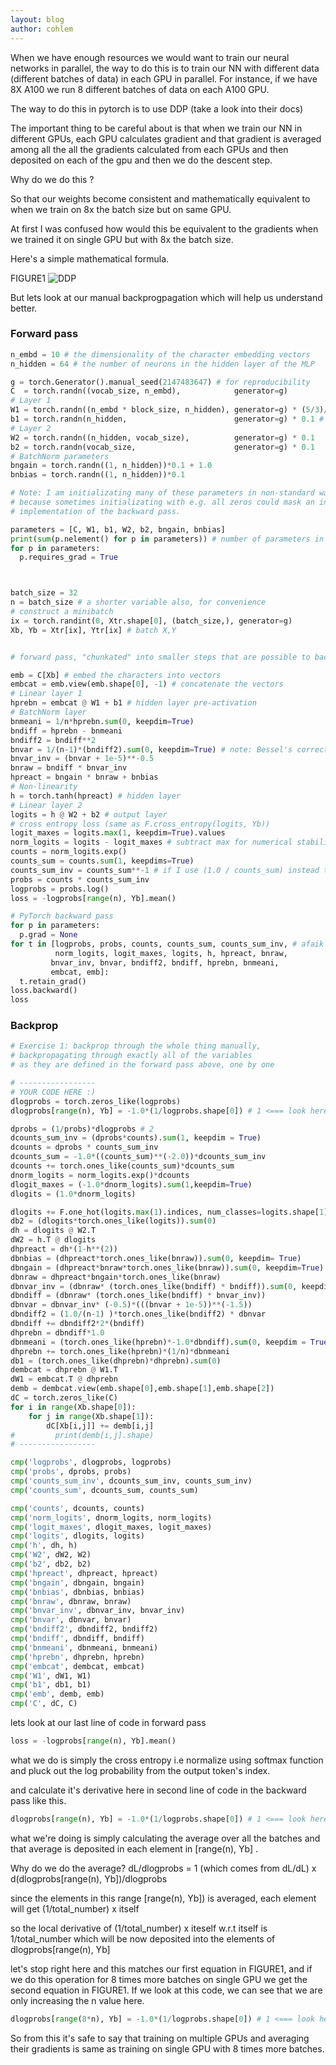 ```yaml
---
layout: blog
author: cohlem
---
```


When we have enough resources we would want to train our neural networks in parallel, the way to do this is to train our NN with different data (different batches of data) in each GPU in parallel. For instance, if we have 8X A100 we run 8 different batches of data on each A100 GPU.

The way to do this in pytorch is to use DDP (take a look into their docs)

The important thing to be careful about is that when we train our NN in different GPUs, each GPU calculates gradient and that gradient is averaged among all the all the gradients calculated from each GPUs and then deposited on each of the gpu and then we do the descent step.

Why do we do this ?

So that our weights become consistent and mathematically equivalent to when we train on 8x the batch size but on same GPU.

At first I was confused how would this be equivalent to the gradients when we trained it on single GPU but with 8x the batch size.

Here's a simple mathematical formula.

FIGURE1
![DDP](sub-notes/DDP/fig1.png)

But lets look at our manual backprogpagation which will help us understand better.

### Forward pass

```python
n_embd = 10 # the dimensionality of the character embedding vectors
n_hidden = 64 # the number of neurons in the hidden layer of the MLP

g = torch.Generator().manual_seed(2147483647) # for reproducibility
C  = torch.randn((vocab_size, n_embd),            generator=g)
# Layer 1
W1 = torch.randn((n_embd * block_size, n_hidden), generator=g) * (5/3)/((n_embd * block_size)**0.5)
b1 = torch.randn(n_hidden,                        generator=g) * 0.1 # using b1 just for fun, it's useless because of BN
# Layer 2
W2 = torch.randn((n_hidden, vocab_size),          generator=g) * 0.1
b2 = torch.randn(vocab_size,                      generator=g) * 0.1
# BatchNorm parameters
bngain = torch.randn((1, n_hidden))*0.1 + 1.0
bnbias = torch.randn((1, n_hidden))*0.1

# Note: I am initializating many of these parameters in non-standard ways
# because sometimes initializating with e.g. all zeros could mask an incorrect
# implementation of the backward pass.

parameters = [C, W1, b1, W2, b2, bngain, bnbias]
print(sum(p.nelement() for p in parameters)) # number of parameters in total
for p in parameters:
  p.requires_grad = True



batch_size = 32
n = batch_size # a shorter variable also, for convenience
# construct a minibatch
ix = torch.randint(0, Xtr.shape[0], (batch_size,), generator=g)
Xb, Yb = Xtr[ix], Ytr[ix] # batch X,Y


# forward pass, "chunkated" into smaller steps that are possible to backward one at a time

emb = C[Xb] # embed the characters into vectors
embcat = emb.view(emb.shape[0], -1) # concatenate the vectors
# Linear layer 1
hprebn = embcat @ W1 + b1 # hidden layer pre-activation
# BatchNorm layer
bnmeani = 1/n*hprebn.sum(0, keepdim=True)
bndiff = hprebn - bnmeani
bndiff2 = bndiff**2
bnvar = 1/(n-1)*(bndiff2).sum(0, keepdim=True) # note: Bessel's correction (dividing by n-1, not n)
bnvar_inv = (bnvar + 1e-5)**-0.5
bnraw = bndiff * bnvar_inv
hpreact = bngain * bnraw + bnbias
# Non-linearity
h = torch.tanh(hpreact) # hidden layer
# Linear layer 2
logits = h @ W2 + b2 # output layer
# cross entropy loss (same as F.cross_entropy(logits, Yb))
logit_maxes = logits.max(1, keepdim=True).values
norm_logits = logits - logit_maxes # subtract max for numerical stability
counts = norm_logits.exp()
counts_sum = counts.sum(1, keepdims=True)
counts_sum_inv = counts_sum**-1 # if I use (1.0 / counts_sum) instead then I can't get backprop to be bit exact...
probs = counts * counts_sum_inv
logprobs = probs.log()
loss = -logprobs[range(n), Yb].mean()

# PyTorch backward pass
for p in parameters:
  p.grad = None
for t in [logprobs, probs, counts, counts_sum, counts_sum_inv, # afaik there is no cleaner way
          norm_logits, logit_maxes, logits, h, hpreact, bnraw,
         bnvar_inv, bnvar, bndiff2, bndiff, hprebn, bnmeani,
         embcat, emb]:
  t.retain_grad()
loss.backward()
loss
```

### Backprop

```python
# Exercise 1: backprop through the whole thing manually,
# backpropagating through exactly all of the variables
# as they are defined in the forward pass above, one by one

# -----------------
# YOUR CODE HERE :)
dlogprobs = torch.zeros_like(logprobs)
dlogprobs[range(n), Yb] = -1.0*(1/logprobs.shape[0]) # 1 <=== look here

dprobs = (1/probs)*dlogprobs # 2
dcounts_sum_inv = (dprobs*counts).sum(1, keepdim = True)
dcounts = dprobs * counts_sum_inv
dcounts_sum = -1.0*((counts_sum)**(-2.0))*dcounts_sum_inv
dcounts += torch.ones_like(counts_sum)*dcounts_sum
dnorm_logits = norm_logits.exp()*dcounts
dlogit_maxes = (-1.0*dnorm_logits).sum(1,keepdim=True)
dlogits = (1.0*dnorm_logits)

dlogits += F.one_hot(logits.max(1).indices, num_classes=logits.shape[1])*dlogit_maxes
db2 = (dlogits*torch.ones_like(logits)).sum(0)
dh = dlogits @ W2.T
dW2 = h.T @ dlogits
dhpreact = dh*(1-h**(2))
dbnbias = (dhpreact*torch.ones_like(bnraw)).sum(0, keepdim= True)
dbngain = (dhpreact*bnraw*torch.ones_like(bnraw)).sum(0, keepdim=True)
dbnraw = dhpreact*bngain*torch.ones_like(bnraw)
dbnvar_inv = (dbnraw* (torch.ones_like(bndiff) * bndiff)).sum(0, keepdim=True)
dbndiff = (dbnraw* (torch.ones_like(bndiff) * bnvar_inv))
dbnvar = dbnvar_inv* (-0.5)*(((bnvar + 1e-5))**(-1.5))
dbndiff2 = (1.0/(n-1) )*torch.ones_like(bndiff2) * dbnvar
dbndiff += dbndiff2*2*(bndiff)
dhprebn = dbndiff*1.0
dbnmeani = (torch.ones_like(hprebn)*-1.0*dbndiff).sum(0, keepdim = True)
dhprebn += torch.ones_like(hprebn)*(1/n)*dbnmeani
db1 = (torch.ones_like(dhprebn)*dhprebn).sum(0)
dembcat = dhprebn @ W1.T
dW1 = embcat.T @ dhprebn
demb = dembcat.view(emb.shape[0],emb.shape[1],emb.shape[2])
dC = torch.zeros_like(C)
for i in range(Xb.shape[0]):
    for j in range(Xb.shape[1]):
        dC[Xb[i,j]] += demb[i,j]
#         print(demb[i,j].shape)
# -----------------

cmp('logprobs', dlogprobs, logprobs)
cmp('probs', dprobs, probs)
cmp('counts_sum_inv', dcounts_sum_inv, counts_sum_inv)
cmp('counts_sum', dcounts_sum, counts_sum)

cmp('counts', dcounts, counts)
cmp('norm_logits', dnorm_logits, norm_logits)
cmp('logit_maxes', dlogit_maxes, logit_maxes)
cmp('logits', dlogits, logits)
cmp('h', dh, h)
cmp('W2', dW2, W2)
cmp('b2', db2, b2)
cmp('hpreact', dhpreact, hpreact)
cmp('bngain', dbngain, bngain)
cmp('bnbias', dbnbias, bnbias)
cmp('bnraw', dbnraw, bnraw)
cmp('bnvar_inv', dbnvar_inv, bnvar_inv)
cmp('bnvar', dbnvar, bnvar)
cmp('bndiff2', dbndiff2, bndiff2)
cmp('bndiff', dbndiff, bndiff)
cmp('bnmeani', dbnmeani, bnmeani)
cmp('hprebn', dhprebn, hprebn)
cmp('embcat', dembcat, embcat)
cmp('W1', dW1, W1)
cmp('b1', db1, b1)
cmp('emb', demb, emb)
cmp('C', dC, C)
```

lets look at our last line of code in forward pass

```python
loss = -logprobs[range(n), Yb].mean()
```

what we do is simply the cross entropy i.e normalize using softmax function and pluck out the log probability from the output token's index.

and calculate it's derivative here in second line of code in the backward pass like this.

```python
dlogprobs[range(n), Yb] = -1.0*(1/logprobs.shape[0]) # 1 <=== look here
```

what we're doing is simply calculating the average over all the batches and that average is deposited in each element in [range(n), Yb] .

Why do we do the average?
dL/dlogprobs = 1 (which comes from dL/dL) x d(dlogprobs[range(n), Yb])/dlogprobs

since the elements in this range [range(n), Yb]) is averaged, each element will get (1/total_number) x itself

so the local derivative of (1/total_number) x iteself w.r.t itself is 1/total_number which will be now deposited into the elements of dlogprobs[range(n), Yb]

let's stop right here and this matches our first equation in FIGURE1, and if we do this operation for 8 times more batches on single GPU we get the second equation in FIGURE1. If we look at this code, we can see that we are only increasing the n value here.

```python
dlogprobs[range(8*n), Yb] = -1.0*(1/logprobs.shape[0]) # 1 <=== look here
```

So from this it's safe to say that training on multiple GPUs and averaging their gradients is same as training on single GPU with 8 times more batches.
